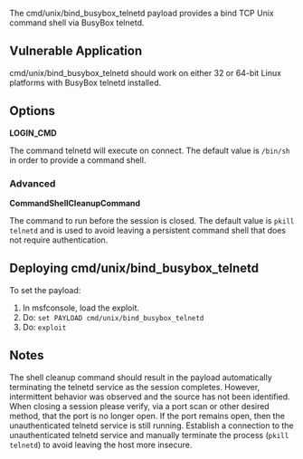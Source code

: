 The cmd/unix/bind_busybox_telnetd payload provides a bind TCP Unix command shell
via BusyBox telnetd.

## Vulnerable Application

cmd/unix/bind_busybox_telnetd should work on either 32 or 64-bit Linux platforms
with BusyBox telnetd installed.

## Options

  **LOGIN_CMD**

  The command telnetd will execute on connect. The default value is `/bin/sh`
  in order to provide a command shell.

### Advanced

  **CommandShellCleanupCommand**

  The command to run before the session is closed. The default value is
  `pkill telnetd` and is used to avoid leaving a persistent command shell
  that does not require authentication.

## Deploying cmd/unix/bind_busybox_telnetd

To set the payload:

1. In msfconsole, load the exploit.
2. Do: `set PAYLOAD cmd/unix/bind_busybox_telnetd`
3. Do: `exploit`

## Notes

The shell cleanup command should result in the payload automatically
terminating the telnetd service as the session completes. However, intermittent
behavior was observed and the source has not been identified. When closing a
session please verify, via a port scan or other desired method, that the port
is no longer open. If the port remains open, then the unauthenticated telnetd
service is still running. Establish a connection to the unauthenticated telnetd
service and manually terminate the process (`pkill telnetd`) to avoid leaving
the host more insecure.

